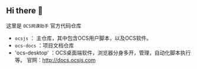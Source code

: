 ## Hi there 👋

这里是 `OCS网课助手` 官方代码仓库
- `ocsjs` ： 主仓库，其中包含OCS用户脚本，以及OCS软件。
- `ocs-docs` ：项目文档仓库
- 'ocs-desktop' ：OCS桌面端软件，浏览器分身多开，管理，自动化脚本执行等。 
官网：http://docs.ocsjs.com
